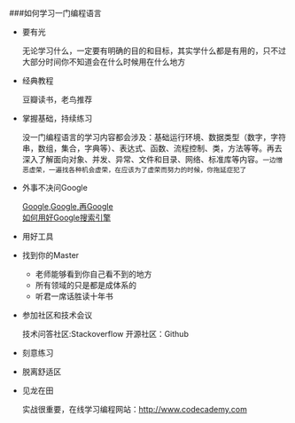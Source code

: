 ###如何学习一门编程语言
*  要有光  

	无论学习什么，一定要有明确的目的和目标，其实学什么都是有用的，只不过大部分时间你不知道会在什么时候用在什么地方
	
*  经典教程

	豆瓣读书，老鸟推荐
	
*  掌握基础，持续练习

	没一门编程语言的学习内容都会涉及：基础运行环境、数据类型（数字，字符串，数组，集合，字典等）、表达式、函数、流程控制、类，方法等等。再去深入了解面向对象、并发、异常、文件和目录、网络、标准库等内容。`一边憎恶虚荣，一遍找各种机会虚荣，在应该为了虚荣而努力的时候，你拖延症犯了`
	
*  外事不决问Google

	[Google,Google,再Google](http://wordpress.lixiaolai.com/archives/7572.html)  
	[如何用好Google搜索引擎](http://www.zhihu.com/question/20161362)
	
*  用好工具
*  找到你的Master

	*  老师能够看到你自己看不到的地方
	*  所有领域的只是都是成体系的
	*  听君一席话胜读十年书

*  参加社区和技术会议

	技术问答社区:Stackoverflow  开源社区：Github
	
*  刻意练习
*  脱离舒适区
*  见龙在田

	实战很重要，在线学习编程网站：http://www.codecademy.com
